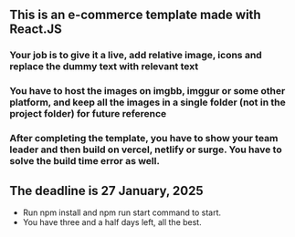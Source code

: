 ## This is an e-commerce template made with React.JS
### Your job is to give it a live, add relative image, icons and replace the dummy text with relevant text
### You have to host the images on imgbb, imggur or some other platform, and keep all the images in a single folder (not in the project folder) for future reference
### After completing the template, you have to show your team leader and then build on vercel, netlify or surge. You have to solve the build time error as well.

## The deadline is 27 January, 2025

- Run npm install and npm run start command to start.
- You have three and a half days left, all the best.
